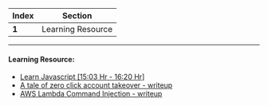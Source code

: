 Index | Section
---   | ---
**1** | Learning Resource

---

#### Learning Resource:

  * [Learn Javascript [15:03 Hr - 16:20 Hr]](https://www.youtube.com/watch?v=KGkiIBTq0y0)
  * [A tale of zero click account takeover - writeup](https://medium.com/pentesternepal/a-tale-of-zero-click-account-takeover-56b51fdbd7ae)
  * [AWS Lambda Command Injection - writeup](https://towardsaws.com/aws-lambda-command-injection-124a5cc44be7)
